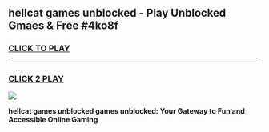 
## hellcat games unblocked - Play Unblocked Gmaes & Free #4ko8f
<h3>
<a href="https://news.freeplayer.one?title=hellcat_games_unblocked&ref=24F">CLICK TO PLAY</a></h3>
<hr>

<h3>
<a href="https://news.freeplayer.one?title=hellcat_games_unblocked&ref=24F">CLICK 2 PLAY</a>
  
</h3>

<a href="https://news.freeplayer.one?title=hellcat_games_unblocked&ref=24F/"><img src="https://clearcache.store/games.png"></a>


**hellcat games unblocked games unblocked: Your Gateway to Fun and Accessible Online Gaming**
